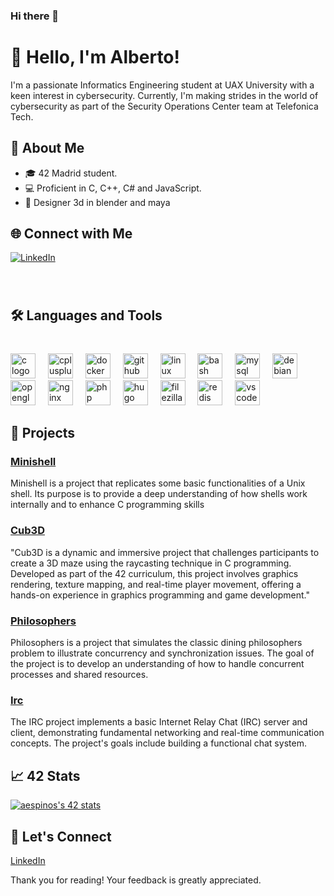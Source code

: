 ### Hi there 👋
# 👋 Hello, I'm Alberto!

I'm a passionate Informatics Engineering student at UAX University with a keen interest in cybersecurity. Currently, I'm making strides in the world of cybersecurity as part of the Security Operations Center team at Telefonica Tech.

## 🚀 About Me

- 🎓 42 Madrid student.
- 💻 Proficient in C, C++, C# and JavaScript.
- 🎨 Designer 3d in blender and maya
  
## 🌐 Connect with Me

[![LinkedIn](https://img.shields.io/badge/LinkedIn-Connect-blue)](www.linkedin.com/in/alberto-javier-espinosa-yáñez/)


###

<br clear="both">

<h2 align="left">🛠️ Languages and Tools</h2>

###

<br clear="both">

<div align="left">
  <img src="https://cdn.jsdelivr.net/gh/devicons/devicon/icons/c/c-original.svg" height="40" alt="c logo"  />
  <img width="12" />
  <img src="https://cdn.jsdelivr.net/gh/devicons/devicon/icons/cplusplus/cplusplus-original.svg" height="40" alt="cplusplus logo"  />
  <img width="12" />
  <img src="https://cdn.jsdelivr.net/gh/devicons/devicon/icons/docker/docker-original.svg" height="40" alt="docker logo"  />
  <img width="12" />
  <img src="https://cdn.jsdelivr.net/gh/devicons/devicon/icons/github/github-original.svg" height="40" alt="github logo"  />
  <img width="12" />
  <img src="https://cdn.jsdelivr.net/gh/devicons/devicon/icons/linux/linux-original.svg" height="40" alt="linux logo"  />
  <img width="12" />
  <img src="https://cdn.jsdelivr.net/gh/devicons/devicon/icons/bash/bash-original.svg" height="40" alt="bash logo"  />
  <img width="12" />
  <img src="https://cdn.jsdelivr.net/gh/devicons/devicon/icons/mysql/mysql-original.svg" height="40" alt="mysql logo"  />
  <img width="12" />
  <img src="https://cdn.jsdelivr.net/gh/devicons/devicon/icons/debian/debian-original.svg" height="40" alt="debian logo"  />
  <img width="12" />
  <img src="https://cdn.jsdelivr.net/gh/devicons/devicon/icons/opengl/opengl-original.svg" height="40" alt="opengl logo"  />
  <img width="12" />
  <img src="https://cdn.jsdelivr.net/gh/devicons/devicon/icons/nginx/nginx-original.svg" height="40" alt="nginx logo"  />
  <img width="12" />
  <img src="https://cdn.jsdelivr.net/gh/devicons/devicon/icons/php/php-original.svg" height="40" alt="php logo"  />
  <img width="12" />
  <img src="https://cdn.jsdelivr.net/gh/devicons/devicon/icons/hugo/hugo-original.svg" height="40" alt="hugo logo"  />
  <img width="12" />
  <img src="https://cdn.jsdelivr.net/gh/devicons/devicon/icons/filezilla/filezilla-plain.svg" height="40" alt="filezilla logo"  />
  <img width="12" />
  <img src="https://cdn.jsdelivr.net/gh/devicons/devicon/icons/redis/redis-original.svg" height="40" alt="redis logo"  />
  <img width="12" />
  <img src="https://cdn.jsdelivr.net/gh/devicons/devicon/icons/vscode/vscode-original.svg" height="40" alt="vscode logo"  />
</div>

###

## 🚧 Projects

### [Minishell](https://github.com/Albertoja/42_minishell)
Minishell is a project that replicates some basic functionalities of a Unix shell. Its purpose is to provide a deep understanding of how shells work internally and to enhance C programming skills
### [Cub3D](https://github.com/Albertoja/42_cub3D)
"Cub3D is a dynamic and immersive project that challenges participants to create a 3D maze using the raycasting technique in C programming. Developed as part of the 42 curriculum, this project involves graphics rendering, texture mapping, and real-time player movement, offering a hands-on experience in graphics programming and game development."
### [Philosophers](https://github.com/Albertoja/42_philosophers)
Philosophers is a project that simulates the classic dining philosophers problem to illustrate concurrency and synchronization issues. The goal of the project is to develop an understanding of how to handle concurrent processes and shared resources.
### [Irc](https://github.com/Albertoja/42_ft_irc)
The IRC project implements a basic Internet Relay Chat (IRC) server and client, demonstrating fundamental networking and real-time communication concepts. The project's goals include building a functional chat system.

## 📈 42 Stats
[![aespinos's 42 stats](https://badge.mediaplus.ma/kettlebells/aespinos?1337Badge=off&UM6P=off)](https://github.com/oakoudad/badge42)

## 🤝 Let's Connect

[LinkedIn](https://www.linkedin.com/in/alberto-javier-espinosa-y%C3%A1%C3%B1ez-683255319/)

Thank you for reading! Your feedback is greatly appreciated.
